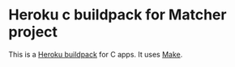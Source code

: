Heroku c buildpack for Matcher project
===================

This is a [Heroku buildpack](http://devcenter.heroku.com/articles/buildpacks) for C apps.
It uses [Make](http://www.gnu.org/software/make/).
